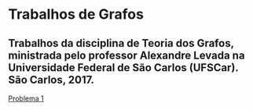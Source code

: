 # Trabalhos de Grafos

## Trabalhos da disciplina de Teoria dos Grafos, ministrada pelo professor Alexandre Levada na Universidade Federal de São Carlos (UFSCar). São Carlos, 2017.

[Problema 1](grafos-problema-1/grafos1.md)


